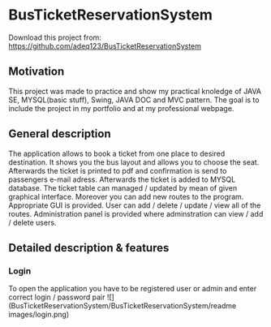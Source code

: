 # BusTicketReservationSystem

Download this project from: https://github.com/adeq123/BusTicketReservationSystem

## Motivation
This project was made to practice and show my practical knoledge of JAVA SE, MYSQL(basic stuff), Swing, JAVA DOC and MVC pattern. The goal is to include the project in my portfolio and at my professional webpage.

## General description
The application allows to book a ticket from one place to desired destination. It shows you the bus layout and allows you to choose the seat. Afterwards the ticket is printed to pdf and confirmation is send to passengers e-mail adress. Afterwards the ticket is added to MYSQL database. The ticket table can managed / updated by mean of given graphical interface. Moreover you can add new routes to the program. Appropriate GUI is provided. User can add / delete / update / view all of the routes. Administration panel is provided where adminstration can view / add / delete users.
## Detailed description & features
### Login
To open the application you have to be registered user or admin and enter correct login / password pair
![](BusTicketReservationSystem/BusTicketReservationSystem/readme images/login.png)
